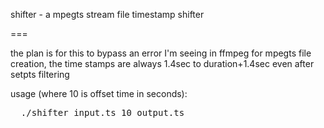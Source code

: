 shifter - a mpegts stream file timestamp shifter

===

the plan is for this to bypass an error I'm seeing in ffmpeg for mpegts file creation, the time stamps are always 1.4sec to duration+1.4sec even after setpts filtering

usage (where 10 is offset time in seconds):
<pre>
  ./shifter input.ts 10 output.ts
</pre>